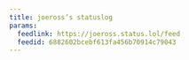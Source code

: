 ```yaml
---
title: joeross’s statuslog
params:
  feedlink: https://joeross.status.lol/feed
  feedid: 6882602bcebf613fa456b70914c79043
---
```

